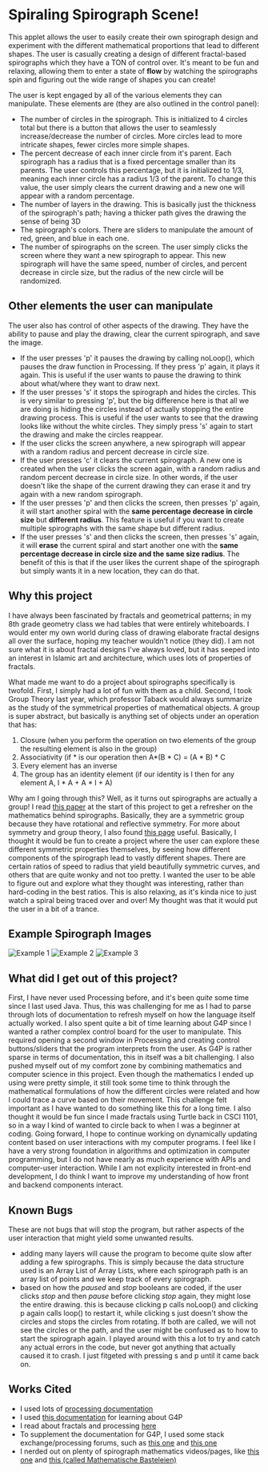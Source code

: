 # Spiraling Spirograph Scene!
This applet allows the user to easily create their own spirograph design and experiment with the different mathematical proportions that lead to different shapes. The user is casually creating a design of different fractal-based spirographs which they have a TON of control over. It's meant to be fun and relaxing, allowing them to enter a state of **flow** by watching the spirographs spin and figuring out the wide range of shapes you can create!

The user is kept engaged by all of the various elements they can manipulate. These elements are (they are also outlined in the control panel):

- The number of circles in the spirograph. This is initialized to 4 circles total but there is a button that allows the user to seamlessly increase/decrease the number of circles. More circles lead to more intricate shapes, fewer circles more simple shapes.
- The percent decrease of each inner circle from it's parent. Each spirograph has a radius that is a fixed percentage smaller than its parents. The user controls this percentage, but it is initialized to 1/3, meaning each inner circle has a radius 1/3 of the parent. To change this value, the user simply clears the current drawing and a new one will appear with a random percentage.
- The number of layers in the drawing. This is basically just the thickness of the spirograph's path; having a thicker path gives the drawing the sense of being 3D
- The spirograph's colors. There are sliders to manipulate the amount of red, green, and blue in each one.
- The number of spirographs on the screen. The user simply clicks the screen where they want a new spirograph to appear. This new spirograph will have the same speed, number of circles, and percent decrease in circle size, but the radius of the new circle will be randomized.

## Other elements the user can manipulate
The user also has control of other aspects of the drawing. They have the ability to pause and play the drawing, clear the current spirograph, and save the image.
- If the user presses 'p' it pauses the drawing by calling noLoop(), which pauses the draw function in Processing. If they press 'p' again, it plays it again. This is useful if the user wants to pause the drawing to think about what/where they want to draw next.
- If the user presses 's' it stops the spirograph and hides the circles. This is very similar to pressing 'p', but the big difference here is that all we are doing is hiding the circles instead of actually stopping the entire drawing process. This is useful if the user wants to see that the drawing looks like without the white circles. They simply press 's' again to start the drawing and make the circles reappear.
- If the user clicks the screen anywhere, a new spirograph will appear with a random radius and percent decrease in circle size.
- If the user presses 'c' it clears the current spirograph. A new one is created when the user clicks the screen again, with a random radius and random percent decrease in circle size. In other words, if the user doesn't like the shape of the current drawing they can erase it and try again with a new random spirograph.
- If the user presses 'p' and then clicks the screen, then presses 'p' again, it will start another spiral with the **same percentage decrease in circle size** but **different radius**. This feature is useful if you want to create multiple spirographs with the same shape but different radius. 
- If the user presses 's' and then clicks the screen, then presses 's' again, it will **erase** the current spiral and start another one with the **same percentage decrease in circle size and the same size radius**. The benefit of this is that if the user likes the current shape of the spirograph but simply wants it in a new location, they can do that.

## Why this project
I have always been fascinated by fractals and geometrical patterns; in my 8th grade geometry class we had tables that were entirely whiteboards. I would enter my own world during class of drawing elaborate fractal designs all over the surface, hoping my teacher wouldn't notice (they did). I am not sure what it is about fractal designs I've always loved, but it has seeped into an interest in Islamic art and architecture, which uses lots of properties of fractals.

What made me want to do a project about spirographs specifically is twofold. First, I simply had a lot of fun with them as a child. Second, I took Group Theory last year, which professor Taback would always summarize as the study of the symmetrical properties of mathematical objects. A group is super abstract, but basically is anything set of objects under an operation that has:
1. Closure (when you perform the operation on two elements of the group the resulting element is also in the group)
2. Associativity (if * is our operation then A*(B * C) = (A * B) * C
3. Every element has an inverse
4. The group has an identity element (if our identity is I then for any element A, I * A + A * I + A)

Why am I going through this? Well, as it turns out spirographs are actually a group! I read [this paper](https://scholarship.claremont.edu/cgi/viewcontent.cgi?referer=https://www.google.com/&httpsredir=1&article=1328&context=hmnj#:~:text=In%20a%20spirograph%20set%2C%20each,to%20the%20number%20of%20teeth.) at the start of this project to get a refresher on the mathematics behind spirographs. Basically, they are a symmetric group because they have rotational and reflective symmetry. For more about symmetry and group theory, I also found [this page](http://www.ics.uci.edu/~eppstein/junkyard/sym.html) useful. Basically, I thought it would be fun to create a project where the user can explore these different symmetric properties themselves, by seeing how different components of the spirograph lead to vastly different shapes. There are certain ratios of speed to radius that yield beautifully symmetric curves, and others that are quite wonky and not too pretty. I wanted the user to be able to figure out and explore what they thought was interesting, rather than hard-coding in the best ratios. This is also relaxing, as it's kinda nice to just watch a spiral being traced over and over! My thought was that it would put the user in a bit of a trance.
## Example Spirograph Images
![Example 1](spirograph_example2.png)
![Example 2](spirograph_example3.png)
![Example 3](spirograph_example4.png)

## What did I get out of this project?
First, I have never used Processing before, and it's been *quite* some time since I last used Java. Thus, this was challenging for me as I had to parse through lots of documentation to refresh myself on how the language itself actually worked. I also spent quite a bit of time learning about G4P since I wanted a rather complex control board for the user to manipulate. This required opening a second window in Processing and creating control buttons/sliders that the program interprets from the user. As G4P is rather sparse in terms of documentation, this in itself was a bit challenging. I also pushed myself out of my comfort zone by combining mathematics and computer science in this project. Even though the mathematics I ended up using were pretty simple, it still took some time to think through the mathematical formulations of how the different circles were related and how I could trace a curve based on their movement. This challenge felt important as I have wanted to do something like this for a long time. I also thought it would be fun since I made fractals using Turtle back in CSCI 1101, so in a way I kind of wanted to circle back to when I was a beginner at coding.
Going forward, I hope to continue working on dynamically updating content based on user interactions with my computer programs. I feel like I have a very strong foundation in algorithms and optimization in computer programming, but I do not have nearly as much experience with APIs and computer-user interaction. While I am not explicity interested in front-end development, I do think I want to improve my understanding of how front and backend components interact.

## Known Bugs
These are not bugs that will stop the program, but rather aspects of the user interaction that might yield some unwanted results.
- adding many layers will cause the program to become quite slow after adding a few spirographs. This is simply because the data structure used is an Array List of Array Lists, where each spirograph path is an array list of points and we keep track of every spirograph.
- based on how the *paused* and *stop* booleans are coded, if the user clicks *stop* and then *pause* before clicking *stop* again, they might lose the entire drawing. this is because clicking p calls noLoop() and clicking p again calls loop() to restart it, while clicking s just doesn't show the circles and stops the circles from rotating. If both are called, we will not see the circles or the path, and the user might be confused as to how to start the spirograph again. I played around with this a lot to try and catch any actual errors in the code, but never got anything that actually caused it to crash. I just fitgeted with pressing s and p until it came back on.

## Works Cited
- I used lots of [processing documentation](https://processing.org/reference/)
- I used [this documentation](http://www.lagers.org.uk/g4p/ref/classg4p__controls_1_1_g_window.html) for learning about G4P 
- I read about fractals and processing [here](https://natureofcode.com/book/chapter-8-fractals/)
- To supplement the documentation for G4P, I used some stack exchange/processing forums, such as [this one](https://stackoverflow.com/questions/19625334/range-slider-event-handler-javascript) and [this one](https://forum.processing.org/two/discussion/12272/multiple-windows-with-processing-3)
- I nerded out on plenty of spirograph mathematics videos/pages, like [this one](https://spirographicart.holmpage.net/2014/08/10/deriving-mathematical-formula-pattern-made-spirograph-gear/) and [this (called Mathematische Basteleien)](http://www.mathematische-basteleien.de/spirographs.htm)
